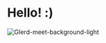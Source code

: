 # Hello! :)

![GIerd-meet-background-light](https://github.com/user-attachments/assets/c8300fa4-ff8e-4e5f-9d04-369f2d22f2bf)
